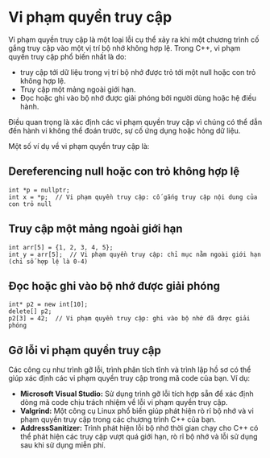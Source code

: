 # Vi phạm quyền truy cập
Vi phạm quyền truy cập là một loại lỗi cụ thể xảy ra khi một chương trình cố gắng truy cập vào một vị trí bộ nhớ không hợp lệ. Trong C++, vi phạm quyền truy cập phổ biến nhất là do:
- truy cập tới dữ liệu trong vị trí bộ nhớ được trỏ tới một null hoặc con trỏ không hợp lệ.
- Truy cập một mảng ngoài giới hạn.
- Đọc hoặc ghi vào bộ nhớ được giải phóng bởi người dùng hoặc hệ điều hành.

Điều quan trọng là xác định các vi phạm quyền truy cập vì chúng có thể dẫn đến hành vi không thể đoán trước, sự cố ứng dụng hoặc hỏng dữ liệu.

Một số ví dụ về vi phạm quyền truy cập là:
## Dereferencing null hoặc con trỏ không hợp lệ
~~~
int *p = nullptr;
int x = *p;  // Vi phạm quyền truy cập: cố gắng truy cập nội dung của con trỏ null
~~~
## Truy cập một mảng ngoài giới hạn
~~~
int arr[5] = {1, 2, 3, 4, 5};
int y = arr[5];  // Vi phạm quyền truy cập: chỉ mục nằm ngoài giới hạn (chỉ số hợp lệ là 0-4)
~~~
## Đọc hoặc ghi vào bộ nhớ được giải phóng
~~~
int* p2 = new int[10];
delete[] p2;
p2[3] = 42;  // Vi phạm quyền truy cập: ghi vào bộ nhớ đã được giải phóng
~~~
## Gỡ lỗi vi phạm quyền truy cập
Các công cụ như trình gỡ lỗi, trình phân tích tĩnh và trình lập hồ sơ có thể giúp xác định các vi phạm quyền truy cập trong mã code của bạn. Ví dụ:
- **Microsoft Visual Studio:** Sử dụng trình gỡ lỗi tích hợp sẵn để xác định dòng mã code chịu trách nhiệm về lỗi vi phạm quyền truy cập.
- **Valgrind:** Một công cụ Linux phổ biến giúp phát hiện rò rỉ bộ nhớ và vi phạm quyền truy cập trong các chương trình C++ của bạn.
- **AddressSanitizer:** Trình phát hiện lỗi bộ nhớ thời gian chạy cho C++ có thể phát hiện các truy cập vượt quá giới hạn, rò rỉ bộ nhớ và lỗi sử dụng sau khi sử dụng miễn phí.
